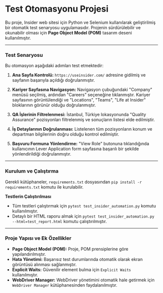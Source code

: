 # Test Otomasyonu Projesi

Bu proje, Insider web sitesi için Python ve Selenium kullanılarak geliştirilmiş bir otomatik test senaryosu uygulamasıdır. Projenin sürdürülebilir ve okunabilir olması için **Page Object Model (POM)** tasarım deseni kullanılmıştır.

---

### Test Senaryosu

Bu otomasyon aşağıdaki adımları test etmektedir:

1.  **Ana Sayfa Kontrolü:** `https://useinsider.com/` adresine gidilmiş ve sayfanın başarıyla açıldığı doğrulanmıştır.

2.  **Kariyer Sayfasına Navigasyon:** Navigasyon çubuğundaki "Company" menüsü seçilmiş, ardından "Careers" seçeneğine tıklanmıştır. Kariyer sayfasının görüntülendiği ve "Locations", "Teams", "Life at Insider" bloklarının görünür olduğu doğrulanmıştır.

3.  **QA İşlerinin Filtrelenmesi:** İstanbul, Türkiye lokasyonunda "Quality Assurance" pozisyonları filtrelenmiş ve sonuçların listesi elde edilmiştir.

4.  **İş Detaylarının Doğrulanması:** Listelenen tüm pozisyonların konum ve departman bilgilerinin doğru olduğu kontrol edilmiştir.

5.  **Başvuru Formuna Yönlendirme:** "View Role" butonuna tıklandığında kullanıcının Lever Application form sayfasına başarılı bir şekilde yönlendirildiği doğrulanmıştır.

---

### Kurulum ve Çalıştırma

Gerekli kütüphaneler, `requirements.txt` dosyasından `pip install -r requirements.txt` komutu ile kurulabilir.

**Testlerin Çalıştırılması**

* Tüm testleri çalıştırmak için `pytest test_insider_automation.py` komutu kullanılmıştır.
* Detaylı bir HTML raporu almak için `pytest test_insider_automation.py --html=test_report.html` komutu çalıştırılmıştır.

---

### Proje Yapısı ve Ek Özellikler

* **Page Object Model (POM):** Proje, POM prensiplerine göre yapılandırılmıştır.
* **Hata Yönetimi:** Başarısız test durumlarında otomatik olarak ekran görüntüsü alınması sağlanmıştır.
* **Explicit Waits:** Güvenilir element bulma için `Explicit Waits` kullanılmıştır.
* **WebDriver Manager:** WebDriver yönetimini otomatik hale getirmek için `WebDriver Manager` kütüphanesinden faydalanılmıştır.

